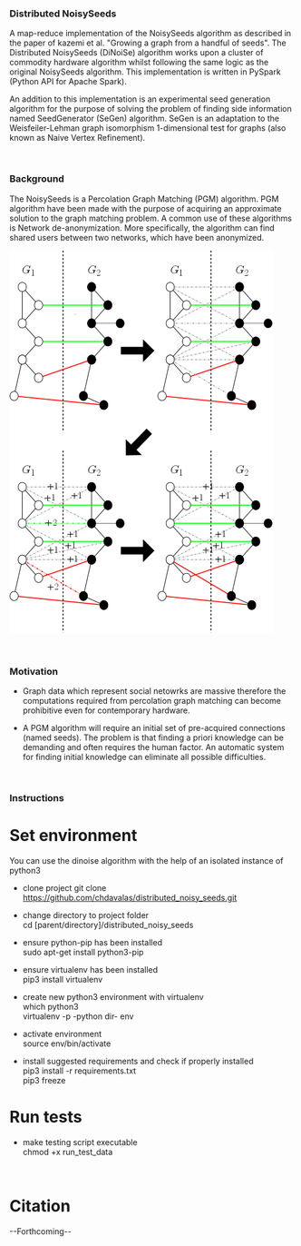### Distributed NoisySeeds ###
A map-reduce implementation of the NoisySeeds algorithm as described in the paper of kazemi et al. "Growing a graph from a handful 
of seeds". The Distributed NoisySeeds (DiNoiSe) algorithm works upon a cluster of commodity hardware algorithm whilst following 
the same logic as the original NoisySeeds algorithm. This implementation is written in PySpark (Python API for Apache Spark).

An addition to this implementation is an experimental seed generation algorithm for the purpose of solving the problem of finding 
side information named SeedGenerator (SeGen) algorithm. SeGen is an adaptation to the Weisfeiler-Lehman graph isomorphism 
1-dimensional test for graphs (also known as Naive Vertex Refinement).


<br/>


### Background ###
The NoisySeeds is a Percolation Graph Matching (PGM) algorithm. PGM algorithm have been made with the purpose of acquiring an 
approximate solution to the graph matching problem. A common use of these algorithms is Network de-anonymization. More 
specifically, the algorithm can find shared users between two networks, which have been anonymized.

![](ns_step.png)


<br/>


### Motivation ###
* Graph data which represent social netowrks are massive therefore the computations required from percolation graph matching can become prohibitive even for contemporary hardware.

* A PGM algorithm will require an initial set of pre-acquired connections (named seeds). The problem is that finding a priori 
knowledge can be demanding and often requires the human factor. An automatic system for finding initial knowledge can eliminate all 
possible difficulties.


<br/>


### Instructions ###
# Set environment #

You can use the dinoise algorithm with the help of an isolated instance of python3

  * clone project git clone https://github.com/chdavalas/distributed_noisy_seeds.git<br/>
  
  * change directory to project folder<br/>
  cd [parent/directory]/distributed_noisy_seeds<br/>
  
  * ensure python-pip has been installed<br/>
  sudo apt-get install python3-pip<br/>
  
  * ensure virtualenv has been installed<br/>
  pip3 install virtualenv<br/>
  
  * create new python3 environment with virtualenv<br/>
  which python3<br/>
  virtualenv -p -python dir- env<br/>

  * activate environment<br/>
  source env/bin/activate<br/>
  
  * install suggested requirements and check if properly installed<br/>
  pip3 install -r requirements.txt<br/>
  pip3 freeze<br/>


# Run tests #

* make testing script executable<br/>
chmod +x run_test_data<br/>

<br/>


# Citation
--Forthcoming--
